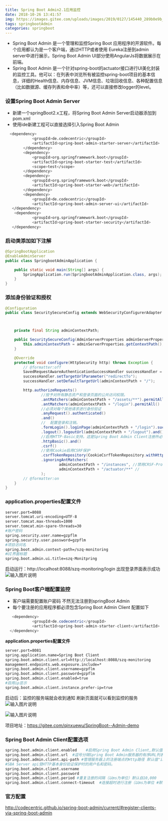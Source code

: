 ```yaml
---
title: Spring Boot Admin2.1应用监控
date: 2018-10-26 13:41:57
img: https://images.gitee.com/uploads/images/2019/0127/145440_289b0e9b_1478371.png
tags: springbootAdmin
categories: springboot
---
```



* Spring Boot Admin 是一个管理和监控Spring Boot 应用程序的开源软件。每个应用都认为是一个客户端，通过HTTP或者使用 Eureka注册到admin server中进行展示，Spring Boot Admin UI部分使用AngularJs将数据展示在前端。
* Spring Boot Admin 是一个针对spring-boot的actuator接口进行UI美化封装的监控工具。他可以：在列表中浏览所有被监控spring-boot项目的基本信息，详细的Health信息、内存信息、JVM信息、垃圾回收信息、各种配置信息（比如数据源、缓存列表和命中率）等，还可以直接修改logger的level。


### 设置Spring Boot Admin Server
- 新建一个springBoot2.x工程，将Spring Boot Admin Server启动器添加到pom.xml
- 使用ide新建工程可以直接选择引入Spring Boot Admin

``` bash
  <dependency>
            <groupId>de.codecentric</groupId>
            <artifactId>spring-boot-admin-starter-server</artifactId>
        </dependency>
        <dependency>
            <groupId>org.springframework.boot</groupId>
            <artifactId>spring-boot-starter-test</artifactId>
            <scope>test</scope>
        </dependency>
        <dependency>
            <groupId>org.springframework.boot</groupId>
            <artifactId>spring-boot-starter-web</artifactId>
        </dependency>
        <dependency>
            <groupId>de.codecentric</groupId>
            <artifactId>spring-boot-admin-server-ui</artifactId>
   </dependency>
    <dependency>
            <groupId>org.springframework.boot</groupId>
            <artifactId>spring-boot-starter-security</artifactId>
   </dependency>
```
### 启动类添加如下注解

``` java
@SpringBootApplication
@EnableAdminServer
public class SpringbootAdminApplication {

    public static void main(String[] args) {
        SpringApplication.run(SpringbootAdminApplication.class, args);
    }
}
```
### 添加身份验证和授权

``` java
@Configuration
public class SecuritySecureConfig extends WebSecurityConfigurerAdapter {



    private final String adminContextPath;

    public SecuritySecureConfig(AdminServerProperties adminServerProperties) {
        this.adminContextPath = adminServerProperties.getContextPath();
    }

    @Override
    protected void configure(HttpSecurity http) throws Exception {
        // @formatter:off
        SavedRequestAwareAuthenticationSuccessHandler successHandler = new SavedRequestAwareAuthenticationSuccessHandler();
        successHandler.setTargetUrlParameter("redirectTo");
        successHandler.setDefaultTargetUrl(adminContextPath + "/");

        http.authorizeRequests()
                //授予对所有静态资产和登录页面的公共访问权限。
                .antMatchers(adminContextPath + "/assets/**").permitAll()
                .antMatchers(adminContextPath + "/login").permitAll()
                //必须对每个其他请求进行身份验证
                .anyRequest().authenticated()
                .and()
                //	配置登录和注销。
                .formLogin().loginPage(adminContextPath + "/login").successHandler(successHandler).and()
                .logout().logoutUrl(adminContextPath + "/logout").and()
                //启用HTTP-Basic支持。这是Spring Boot Admin Client注册所必需的
                .httpBasic().and()
                .csrf()
                //使用Cookie启用CSRF保护
                .csrfTokenRepository(CookieCsrfTokenRepository.withHttpOnlyFalse())
                .ignoringAntMatchers(
                        adminContextPath + "/instances", //禁用CRSF-Protection Spring Boot Admin Client用于注册的端点。
                        adminContextPath + "/actuator/**" //
                );
        // @formatter:on
    }
}

```

### application.properties配置文件

``` bash
server.port=8088
server.tomcat.uri-encoding=UTF-8
server.tomcat.max-threads=1000
server.tomcat.min-spare-threads=30
#账户密码
spring.security.user.name=gzpflm
spring.security.user.password=gzpflm
#项目访问名
spring.boot.admin.context-path=/szq-monitoring
#UI界面标题
spring.boot.admin.ui.title=szq-Monitpring

```
启动运行：http://localhost:8088/szq-monitoring/login 出现登录界面表示成功
![输入图片说明](https://user-gold-cdn.xitu.io/2019/1/25/1688378e770b7afe?w=1091&h=735&f=png&s=45284 "屏幕截图.png")

### Spring Boot客户端配置监控
- 客户端需要配置账户密码 不然无法注册到springBoot Admin
- 每个要注册的应用程序都必须包含Spring Boot Admin Client 配置如下
``` java
   <dependency>
            <groupId>de.codecentric</groupId>
            <artifactId>spring-boot-admin-starter-client</artifactId>
  </dependency>
```
 **application.properties配置文件** 

``` bash
server.port=8081
spring.application.name=Spring Boot Client
spring.boot.admin.client.url=http://localhost:8088/szq-monitoring
management.endpoints.web.exposure.include=*
spring.boot.admin.client.username=gzpflm
spring.boot.admin.client.password=gzpflm
spring.boot.admin.client.enabled=true
#启用ip显示
spring.boot.admin.client.instance.prefer-ip=true
```
启动后：监控的服务端就会收到通知 刷新页面就可以看到监控的服务
![输入图片说明](https://user-gold-cdn.xitu.io/2019/1/25/1688378e77f3f8f1?w=1513&h=802&f=png&s=66492 )

![输入图片说明](https://user-gold-cdn.xitu.io/2019/1/25/1688378e779b1b6c?w=1670&h=867&f=png&s=89632)



项目地址：https://gitee.com/qinxuewu/SpringBoot--Admin-demo


### Spring Boot Admin Client配置选项

``` bash
spring.boot.admin.client.enabled    #启用S​​pring Boot Admin Client,默认值true
spring.boot.admin.client.url  #逗号分隔Spring Boot Admin服务器的有序URL列表以进行注册
spring.boot.admin.client.api-path #管理服务器上的注册端点的Http路径 默认值"instances"
#SBA Server api受HTTP基本身份验证保护时的用户名和密码。
spring.boot.admin.client.username 
spring.boot.admin.client.password
spring.boot.admin.client.period #重复注册的间隔（以ms为单位）默认自10,000
spring.boot.admin.client.connect-timeout  #连接超时进行注册（以ms为单位 #默认5,000
```
### 官方配置
http://codecentric.github.io/spring-boot-admin/current/#register-clients-via-spring-boot-admin